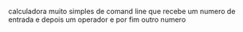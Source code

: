 calculadora muito simples de comand line que recebe um numero de entrada e depois um operador e por fim outro numero 
